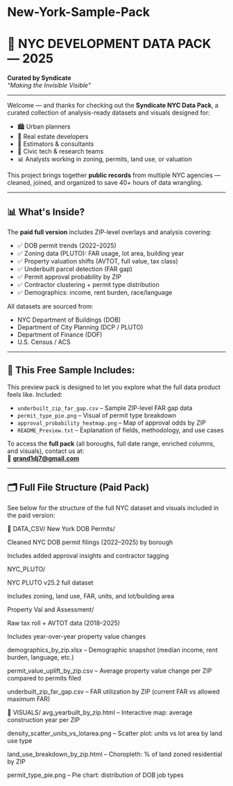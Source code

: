 # New-York-Sample-Pack

# 🗽 NYC DEVELOPMENT DATA PACK — 2025  
**Curated by Syndicate**  
*“Making the Invisible Visible”*

---

Welcome — and thanks for checking out the **Syndicate NYC Data Pack**, a curated collection of analysis-ready datasets and visuals designed for:

- 🏙️ Urban planners  
- 🧱 Real estate developers  
- 🧮 Estimators & consultants  
- 🧠 Civic tech & research teams  
- 📊 Analysts working in zoning, permits, land use, or valuation

This project brings together **public records** from multiple NYC agencies — cleaned, joined, and organized to save 40+ hours of data wrangling.

---

## 📊 What's Inside?

The **paid full version** includes ZIP-level overlays and analysis covering:

- ✅ DOB permit trends (2022–2025)
- ✅ Zoning data (PLUTO): FAR usage, lot area, building year
- ✅ Property valuation shifts (AVTOT, full value, tax class)
- ✅ Underbuilt parcel detection (FAR gap)
- ✅ Permit approval probability by ZIP
- ✅ Contractor clustering + permit type distribution
- ✅ Demographics: income, rent burden, race/language

All datasets are sourced from:
- NYC Department of Buildings (DOB)
- Department of City Planning (DCP / PLUTO)
- Department of Finance (DOF)
- U.S. Census / ACS

---

## 🧪 This Free Sample Includes:

This preview pack is designed to let you explore what the full data product feels like. Included:

- `underbuilt_zip_far_gap.csv` – Sample ZIP-level FAR gap data
- `permit_type_pie.png` – Visual of permit type breakdown
- `approval_probability_heatmap.png` – Map of approval odds by ZIP
- `README_Preview.txt` – Explanation of fields, methodology, and use cases

To access the **full pack** (all boroughs, full date range, enriched columns, and visuals), contact us at:  
📧 **grand1dj7@gmail.com**

---

## 🗂️ Full File Structure (Paid Pack)

See below for the structure of the full NYC dataset and visuals included in the paid version:

📁 DATA_CSV/
New York DOB Permits/

Cleaned NYC DOB permit filings (2022–2025) by borough

Includes added approval insights and contractor tagging

NYC_PLUTO/

NYC PLUTO v25.2 full dataset

Includes zoning, land use, FAR, units, and lot/building area

Property Val and Assessment/

Raw tax roll + AVTOT data (2018–2025)

Includes year-over-year property value changes

demographics_by_zip.xlsx
– Demographic snapshot (median income, rent burden, language, etc.)

permit_value_uplift_by_zip.csv
– Average property value change per ZIP compared to permits filed

underbuilt_zip_far_gap.csv
– FAR utilization by ZIP (current FAR vs allowed maximum FAR)

📁 VISUALS/
avg_yearbuilt_by_zip.html
– Interactive map: average construction year per ZIP

density_scatter_units_vs_lotarea.png
– Scatter plot: units vs lot area by land use type

land_use_breakdown_by_zip.html
– Choropleth: % of land zoned residential by ZIP

permit_type_pie.png
– Pie chart: distribution of DOB job types
